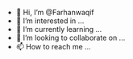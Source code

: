 - 👋 Hi, I’m @Farhanwaqif
- 👀 I’m interested in ...
- 🌱 I’m currently learning ...
- 💞️ I’m looking to collaborate on ...
- 📫 How to reach me ...

<!---
Farhanwaqif/Farhanwaqif is a ✨ special ✨ repository because its `README.md` (this file) appears on your GitHub profile.
You can click the Preview link to take a look at your changes.
--->
